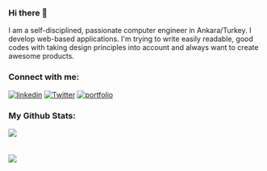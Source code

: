 ### Hi there 👋

I am a self-disciplined, passionate computer engineer in Ankara/Turkey. I develop web-based applications. I'm trying to write easily readable, good codes with taking design principles into account and always want to create awesome products.

### Connect with me:
[![linkedin](https://img.shields.io/badge/linkedin-0A66C2?style=for-the-badge&logo=linkedin&logoColor=white)](https://www.linkedin.com/in/sena-atak%C3%B6%C5%9Fker-3a79b0235/)
[![Twitter](https://img.shields.io/badge/twitter-%231DA1F2.svg?style=for-the-badge&logo=Twitter&logoColor=white)](https://twitter.com/SenaAtakosker)
[![portfolio](https://img.shields.io/badge/Gmail-D14836?style=for-the-badge&logo=gmail&logoColor=white)](mailto:senaatakosker@gmail.com)


### My Github Stats:

<div>
  <a href="https://github-readme-stats.vercel.app/api/top-langs/?username=SwishSwishBish&hide=php&theme=tokyonight">
  <img align="left" src="https://github-readme-stats.vercel.app/api/top-langs/?username=SwishSwishBish&langs_count=8&hide=php&theme=react&hide_border=true&bg_color=0D1117" />
</a>
<br/>
<br/>
<br/>
<a href="https://github-readme-stats.vercel.app/api?username=SwishSwishBish&theme=react&hide_border=true&bg_color=0D1117">
  <img  align="left" src="https://github-readme-stats.vercel.app/api?username=SwishSwishBish&count_private=true&show_icons=true&theme=react&hide_border=true&bg_color=0D1117" />
</a>
</div>

